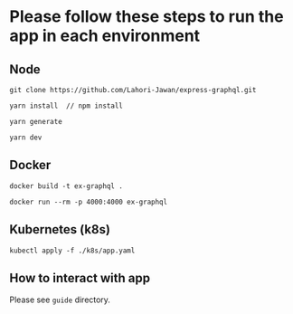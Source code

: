 # Please follow these steps to run the app in each environment

## Node
```
git clone https://github.com/Lahori-Jawan/express-graphql.git

yarn install  // npm install

yarn generate

yarn dev
```

## Docker

```
docker build -t ex-graphql .

docker run --rm -p 4000:4000 ex-graphql
```


## Kubernetes (k8s)

`kubectl apply -f ./k8s/app.yaml`


## How to interact with app

Please see `guide` directory.
